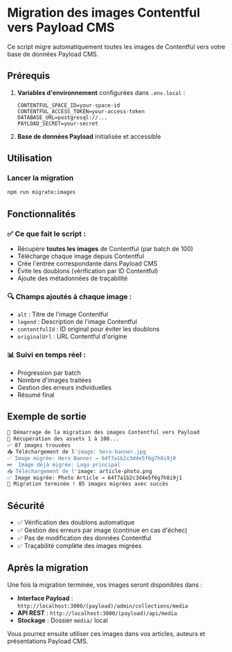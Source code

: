 # Migration des images Contentful vers Payload CMS

Ce script migre automatiquement toutes les images de Contentful vers votre base de données Payload CMS.

## Prérequis

1. **Variables d'environnement** configurées dans `.env.local` :
   ```env
   CONTENTFUL_SPACE_ID=your-space-id
   CONTENTFUL_ACCESS_TOKEN=your-access-token
   DATABASE_URL=postgresql://...
   PAYLOAD_SECRET=your-secret
   ```

2. **Base de données Payload** initialisée et accessible

## Utilisation

### Lancer la migration
```bash
npm run migrate:images
```

## Fonctionnalités

### ✅ Ce que fait le script :
- Récupère **toutes les images** de Contentful (par batch de 100)
- Télécharge chaque image depuis Contentful
- Crée l'entrée correspondante dans Payload CMS
- Évite les doublons (vérification par ID Contentful)
- Ajoute des métadonnées de traçabilité

### 🔍 Champs ajoutés à chaque image :
- `alt` : Titre de l'image Contentful
- `legend` : Description de l'image Contentful  
- `contentfulId` : ID original pour éviter les doublons
- `originalUrl` : URL Contentful d'origine

### 📊 Suivi en temps réel :
- Progression par batch
- Nombre d'images traitées
- Gestion des erreurs individuelles
- Résumé final

## Exemple de sortie

```bash
🚀 Démarrage de la migration des images Contentful vers Payload
📄 Récupération des assets 1 à 100...
✅ 87 images trouvées
📥 Téléchargement de l'image: hero-banner.jpg
✅ Image migrée: Hero Banner → 64f7a1b2c3d4e5f6g7h8i9j0
⏭️  Image déjà migrée: Logo principal
📥 Téléchargement de l'image: article-photo.png
✅ Image migrée: Photo Article → 64f7a1b2c3d4e5f6g7h8i9j1
🎉 Migration terminée ! 85 images migrées avec succès
```

## Sécurité

- ✅ Vérification des doublons automatique
- ✅ Gestion des erreurs par image (continue en cas d'échec)
- ✅ Pas de modification des données Contentful
- ✅ Traçabilité complète des images migrées

## Après la migration

Une fois la migration terminée, vos images seront disponibles dans :
- **Interface Payload** : `http://localhost:3000/(payload)/admin/collections/media`
- **API REST** : `http://localhost:3000/(payload)/api/media`
- **Stockage** : Dossier `media/` local

Vous pourrez ensuite utiliser ces images dans vos articles, auteurs et présentations Payload CMS.